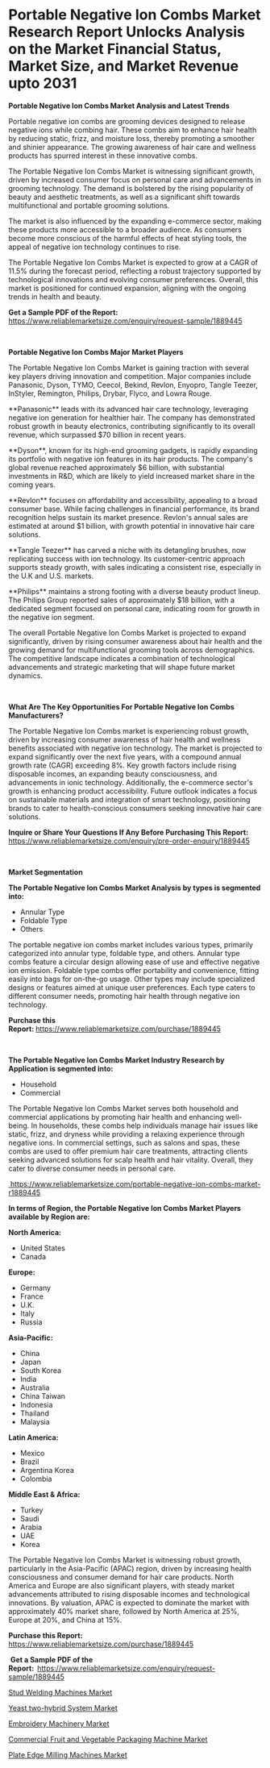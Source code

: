 <p><h1>Portable Negative Ion Combs Market Research Report Unlocks Analysis on the Market Financial Status, Market Size, and Market Revenue upto 2031</h1></p><p><strong>Portable Negative Ion Combs Market Analysis and Latest Trends</strong></p>
<p><p>Portable negative ion combs are grooming devices designed to release negative ions while combing hair. These combs aim to enhance hair health by reducing static, frizz, and moisture loss, thereby promoting a smoother and shinier appearance. The growing awareness of hair care and wellness products has spurred interest in these innovative combs.</p><p>The Portable Negative Ion Combs Market is witnessing significant growth, driven by increased consumer focus on personal care and advancements in grooming technology. The demand is bolstered by the rising popularity of beauty and aesthetic treatments, as well as a significant shift towards multifunctional and portable grooming solutions. </p><p>The market is also influenced by the expanding e-commerce sector, making these products more accessible to a broader audience. As consumers become more conscious of the harmful effects of heat styling tools, the appeal of negative ion technology continues to rise.</p><p>The Portable Negative Ion Combs Market is expected to grow at a CAGR of 11.5% during the forecast period, reflecting a robust trajectory supported by technological innovations and evolving consumer preferences. Overall, this market is positioned for continued expansion, aligning with the ongoing trends in health and beauty.</p></p>
<p><strong>Get a Sample PDF of the Report:&nbsp;</strong> <a href="https://www.reliablemarketsize.com/enquiry/request-sample/1889445?utm_campaign=1413&utm_medium=2&utm_source=Github&utm_content=ia&utm_term=24102024&utm_id=portable-negative-ion-combs">https://www.reliablemarketsize.com/enquiry/request-sample/1889445</a></p>
<p>&nbsp;</p>
<p><strong>Portable Negative Ion Combs Major Market Players</strong></p>
<p><p>The Portable Negative Ion Combs Market is gaining traction with several key players driving innovation and competition. Major companies include Panasonic, Dyson, TYMO, Ceecol, Bekind, Revlon, Enyopro, Tangle Teezer, InStyler, Remington, Philips, Drybar, Flyco, and Lowra Rouge.</p><p>**Panasonic** leads with its advanced hair care technology, leveraging negative ion generation for healthier hair. The company has demonstrated robust growth in beauty electronics, contributing significantly to its overall revenue, which surpassed $70 billion in recent years.</p><p>**Dyson**, known for its high-end grooming gadgets, is rapidly expanding its portfolio with negative ion features in its hair products. The company's global revenue reached approximately $6 billion, with substantial investments in R&D, which are likely to yield increased market share in the coming years.</p><p>**Revlon** focuses on affordability and accessibility, appealing to a broad consumer base. While facing challenges in financial performance, its brand recognition helps sustain its market presence. Revlon's annual sales are estimated at around $1 billion, with growth potential in innovative hair care solutions.</p><p>**Tangle Teezer** has carved a niche with its detangling brushes, now replicating success with ion technology. Its customer-centric approach supports steady growth, with sales indicating a consistent rise, especially in the U.K and U.S. markets.</p><p>**Philips** maintains a strong footing with a diverse beauty product lineup. The Philips Group reported sales of approximately $18 billion, with a dedicated segment focused on personal care, indicating room for growth in the negative ion segment.</p><p>The overall Portable Negative Ion Combs Market is projected to expand significantly, driven by rising consumer awareness about hair health and the growing demand for multifunctional grooming tools across demographics. The competitive landscape indicates a combination of technological advancements and strategic marketing that will shape future market dynamics.</p></p>
<p>&nbsp;</p>
<p><strong>What Are The Key Opportunities For Portable Negative Ion Combs Manufacturers?</strong></p>
<p><p>The Portable Negative Ion Combs market is experiencing robust growth, driven by increasing consumer awareness of hair health and wellness benefits associated with negative ion technology. The market is projected to expand significantly over the next five years, with a compound annual growth rate (CAGR) exceeding 8%. Key growth factors include rising disposable incomes, an expanding beauty consciousness, and advancements in ionic technology. Additionally, the e-commerce sector's growth is enhancing product accessibility. Future outlook indicates a focus on sustainable materials and integration of smart technology, positioning brands to cater to health-conscious consumers seeking innovative hair care solutions.</p></p>
<p><strong>Inquire or Share Your Questions If Any Before Purchasing This Report:</strong> <a href="https://www.reliablemarketsize.com/enquiry/pre-order-enquiry/1889445?utm_campaign=1413&utm_medium=2&utm_source=Github&utm_content=ia&utm_term=24102024&utm_id=portable-negative-ion-combs">https://www.reliablemarketsize.com/enquiry/pre-order-enquiry/1889445</a></p>
<p>&nbsp;</p>
<p><strong>Market Segmentation</strong></p>
<p><strong>The Portable Negative Ion Combs Market Analysis by types is segmented into:</strong></p>
<p><ul><li>Annular Type</li><li>Foldable Type</li><li>Others</li></ul></p>
<p><p>The portable negative ion combs market includes various types, primarily categorized into annular type, foldable type, and others. Annular type combs feature a circular design allowing ease of use and effective negative ion emission. Foldable type combs offer portability and convenience, fitting easily into bags for on-the-go usage. Other types may include specialized designs or features aimed at unique user preferences. Each type caters to different consumer needs, promoting hair health through negative ion technology.</p></p>
<p><strong>Purchase this Report:&nbsp;</strong><a href="https://www.reliablemarketsize.com/purchase/1889445?utm_campaign=1413&utm_medium=2&utm_source=Github&utm_content=ia&utm_term=24102024&utm_id=portable-negative-ion-combs">https://www.reliablemarketsize.com/purchase/1889445</a></p>
<p>&nbsp;</p>
<p><strong>The Portable Negative Ion Combs Market Industry Research by Application is segmented into:</strong></p>
<p><ul><li>Household</li><li>Commercial</li></ul></p>
<p><p>The Portable Negative Ion Combs Market serves both household and commercial applications by promoting hair health and enhancing well-being. In households, these combs help individuals manage hair issues like static, frizz, and dryness while providing a relaxing experience through negative ions. In commercial settings, such as salons and spas, these combs are used to offer premium hair care treatments, attracting clients seeking advanced solutions for scalp health and hair vitality. Overall, they cater to diverse consumer needs in personal care.</p></p>
<p><a href="https://www.reliablemarketsize.com/portable-negative-ion-combs-market-r1889445?utm_campaign=1413&utm_medium=2&utm_source=Github&utm_content=ia&utm_term=24102024&utm_id=portable-negative-ion-combs">&nbsp;https://www.reliablemarketsize.com/portable-negative-ion-combs-market-r1889445</a></p>
<p><strong>In terms of Region, the Portable Negative Ion Combs Market Players available by Region are:</strong></p>
<p>
    <p> <strong> North America: </strong>
        <ul>
            <li>United States</li>
            <li>Canada</li>
        </ul>
        </p> 
    <p> <strong> Europe: </strong>
        <ul>
            <li>Germany</li>
            <li>France</li>
            <li>U.K.</li>
            <li>Italy</li>
            <li>Russia</li>
        </ul>
        </p> 
    <p> <strong> Asia-Pacific: </strong>
        <ul>
            <li>China</li>
            <li>Japan</li>
            <li>South Korea</li>
            <li>India</li>
            <li>Australia</li>
            <li>China Taiwan</li>
            <li>Indonesia</li>
            <li>Thailand</li>
            <li>Malaysia</li>
        </ul>
        </p> 
    <p> <strong> Latin America: </strong>
        <ul>
            <li>Mexico</li>
            <li>Brazil</li>
            <li>Argentina Korea</li>
            <li>Colombia</li>
        </ul>
        </p> 
    <p> <strong> Middle East & Africa: </strong>
        <ul>
            <li>Turkey</li>
            <li>Saudi</li>
            <li>Arabia</li>
            <li>UAE</li>
            <li>Korea</li>
        </ul>
    </p>
    </p>
<p><p>The Portable Negative Ion Combs Market is witnessing robust growth, particularly in the Asia-Pacific (APAC) region, driven by increasing health consciousness and consumer demand for hair care products. North America and Europe are also significant players, with steady market advancements attributed to rising disposable incomes and technological innovations. By valuation, APAC is expected to dominate the market with approximately 40% market share, followed by North America at 25%, Europe at 20%, and China at 15%.</p></p>
<p><strong>Purchase this Report: </strong><a href="https://www.reliablemarketsize.com/purchase/1889445?utm_campaign=1413&utm_medium=2&utm_source=Github&utm_content=ia&utm_term=24102024&utm_id=portable-negative-ion-combs">https://www.reliablemarketsize.com/purchase/1889445</a></p>
<p>&nbsp;<strong>Get a Sample PDF of the Report:&nbsp;&nbsp;</strong><a href="https://www.reliablemarketsize.com/enquiry/request-sample/1889445?utm_campaign=1413&utm_medium=2&utm_source=Github&utm_content=ia&utm_term=24102024&utm_id=portable-negative-ion-combs">https://www.reliablemarketsize.com/enquiry/request-sample/1889445</a></p>
<p><strong></strong></p>
<p><p><a href="https://issuu.com/reportprime-2/docs/stud-welding-machines-market-size-2_a487f571ebfce7?utm_campaign=1413&utm_medium=2&utm_source=Github&utm_content=ia&utm_term=24102024&utm_id=portable-negative-ion-combs">Stud Welding Machines Market</a></p><p><a href="https://github.com/ChiragRP21/Market-Research-Report-List-6/blob/main/yeast-two-hybrid-system-market.md?utm_campaign=1413&utm_medium=2&utm_source=Github&utm_content=ia&utm_term=24102024&utm_id=portable-negative-ion-combs">Yeast two-hybrid System Market</a></p><p><a href="https://www.linkedin.com/pulse/embroidery-machinery-market-size-growth-industry-analysis-mclac?utm_campaign=1413&utm_medium=2&utm_source=Github&utm_content=ia&utm_term=24102024&utm_id=portable-negative-ion-combs">Embroidery Machinery Market</a></p><p><a href="https://github.com/kric8bmkinds/Market-Research-Report-List-1/blob/main/commercial-fruit-and-vegetable-packaging-machine-market.md?utm_campaign=1413&utm_medium=2&utm_source=Github&utm_content=ia&utm_term=24102024&utm_id=portable-negative-ion-combs">Commercial Fruit and Vegetable Packaging Machine Market</a></p><p><a href="https://issuu.com/reportprime-2/docs/plate-edge-milling-machines-market-_2d4351ada4e70c?utm_campaign=1413&utm_medium=2&utm_source=Github&utm_content=ia&utm_term=24102024&utm_id=portable-negative-ion-combs">Plate Edge Milling Machines Market</a></p></p>